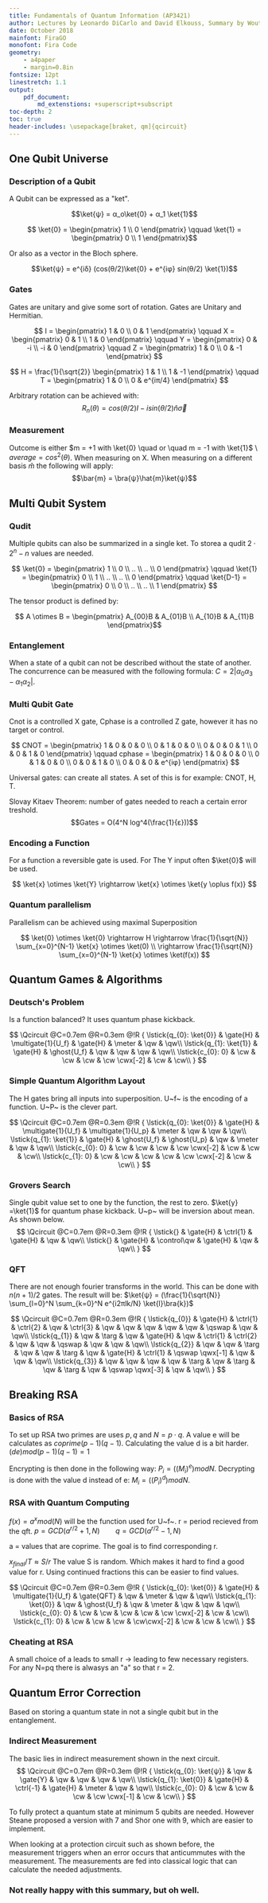```yaml
---
title: Fundamentals of Quantum Information (AP3421)
author: Lectures by Leonardo DiCarlo and David Elkouss, Summary by Wouter Kayser
date: October 2018
mainfont: FiraGO
monofont: Fira Code
geometry:
    - a4paper
    - margin=0.8in
fontsize: 12pt
linestretch: 1.1
output: 
    pdf_document:
        md_extenstions: +superscript+subscript
toc-depth: 2
toc: true
header-includes: \usepackage[braket, qm]{qcircuit}
---
```

## One Qubit Universe

### Description of a Qubit
A Qubit can be expressed as a "ket".

$$\ket{ψ} = α_o\ket{0} + α_1 \ket{1}$$

$$ \ket{0} = \begin{pmatrix} 1 \\ 0 \end{pmatrix} \qquad \ket{1} = \begin{pmatrix} 0 \\ 1 \end{pmatrix}$$

Or also as a vector in the Bloch sphere. 

$$\ket{ψ} = e^{iδ} (cos(θ/2)\ket{0} + e^{iφ} sin(θ/2) \ket{1})$$ 

### Gates

Gates are unitary and give some sort of rotation. Gates are Unitary and Hermitian. 

$$ I = \begin{pmatrix} 1 & 0 \\ 0 & 1 \end{pmatrix} \qquad 
   X = \begin{pmatrix} 0 & 1 \\ 1 & 0 \end{pmatrix} \qquad
   Y = \begin{pmatrix} 0 & -i \\ -i & 0 \end{pmatrix} \qquad 
   Z = \begin{pmatrix} 1 & 0 \\ 0 & -1 \end{pmatrix} $$

$$ H = \frac{1}{\sqrt{2}} \begin{pmatrix} 1 & 1 \\ 1 & -1 \end{pmatrix} \qquad
   T = \begin{pmatrix} 1 & 0 \\ 0 & e^{iπ/4} \end{pmatrix} $$

Arbitrary rotation can be achieved with:
$$ R_n(θ) = cos(θ/2)I - i sin(θ/2) \hat{n} \overrightarrow{σ} $$

### Measurement

Outcome is either $m = +1 with \ket{0} \quad or \quad m = -1 with \ket{1}$ \\ $average = cos^2(θ)$. When measuring on X. When measuring on a different basis $\hat{m}$ the following will apply: 
$$\bar{m} = \bra{ψ}\hat{m}\ket{ψ}$$

## Multi Qubit System

### Qudit
Multiple qubits can also be summarized in a single ket. To storea a qudit $2 \cdot 2^n - n$ values are needed. 

$$ \ket{0} = \begin{pmatrix} 1 \\ 0 \\ .. \\ .. \\ 0 \end{pmatrix} \qquad
\ket{1} = \begin{pmatrix} 0 \\ 1 \\ .. \\ .. \\ 0 \end{pmatrix} \qquad
\ket{D-1} = \begin{pmatrix} 0 \\ 0 \\ .. \\ .. \\ 1 \end{pmatrix} $$

The tensor product is defined by: 

$$ A \otimes B  = \begin{pmatrix} A_{00}B & A_{01}B \\ A_{10}B & A_{11}B \end{pmatrix}$$

### Entanglement
When a state of a qubit can not be described without the state of another. The concurrence can be measured with the following formula: $C = 2 |α_0 α_3 - α_1 α_2|$.

### Multi Qubit Gate

Cnot is a controlled X gate, Cphase is a controlled Z gate, however it has no target or control. 

$$ CNOT   = \begin{pmatrix} 1 & 0 & 0 & 0 \\ 0 & 1 & 0 & 0 \\ 0 & 0 & 0 & 1 \\ 0 & 0 & 1 & 0 \end{pmatrix} \qquad
   cphase = \begin{pmatrix} 1 & 0 & 0 & 0 \\ 0 & 1 & 0 & 0 \\ 0 & 0 & 1 & 0 \\ 0 & 0 & 0 & e^{iφ} \end{pmatrix} $$

Universal gates: can create all states. A set of this is for example: CNOT, H, T.

Slovay Kitaev Theorem: number of gates needed to reach a certain error treshold. $$Gates = O(4^N log^4(\frac{1}{ε}))$$

### Encoding a Function

For a function a reversible gate is used. For The Y input often $\ket{0}$ will be used. 

$$ \ket{x} \otimes \ket{Y} \rightarrow \ket{x} \otimes \ket{y \oplus f(x)} $$

### Quantum parallelism 
Parallelism can be achieved using maximal Superposition

$$ \ket{0} \otimes \ket{0} \rightarrow H \rightarrow \frac{1}{\sqrt{N}} \sum_{x=0}^{N-1} \ket{x} \otimes \ket(0) \\
    \rightarrow \frac{1}{\sqrt{N}} \sum_{x=0}^{N-1} \ket{x} \otimes \ket(f(x)) $$

## Quantum Games & Algorithms

### Deutsch's Problem

Is a function balanced? It uses quantum phase kickback. 

$$
    \Qcircuit @C=0.7em @R=0.3em @!R {
        \lstick{q_{0}: \ket{0}} & \gate{H} & \multigate{1}{U_f} & \gate{H} & \meter & \qw & \qw\\
        \lstick{q_{1}: \ket{1}} & \gate{H} & \ghost{U_f} & \qw & \qw & \qw & \qw\\
        \lstick{c_{0}: 0} & \cw & \cw & \cw & \cw \cwx[-2] & \cw & \cw\\
     }
$$

### Simple Quantum Algorithm Layout
The H gates bring all inputs into superposition. U~f~ is the encoding of a function. U~P~ is the clever part.

$$
    \Qcircuit @C=0.7em @R=0.3em @!R {
        \lstick{q_{0}: \ket{0}} & \gate{H} & \multigate{1}{U_f} & \multigate{1}{U_p} & \meter & \qw & \qw & \qw\\
        \lstick{q_{1}: \ket{1}} & \gate{H} & \ghost{U_f} & \ghost{U_p} & \qw & \meter & \qw & \qw\\
        \lstick{c_{0}: 0} & \cw & \cw & \cw & \cw \cwx[-2] & \cw & \cw & \cw\\
        \lstick{c_{1}: 0} & \cw & \cw & \cw & \cw & \cw \cwx[-2] & \cw & \cw\\
     }
$$

### Grovers Search

Single qubit value set to one by the function, the rest to zero. $\ket{y} =\ket{1}$ for quantum phase kickback. 
U~p~ will be inversion about mean. As shown below. 
$$ 
    \Qcircuit @C=0.7em @R=0.3em @!R {
        \lstick{} & \gate{H} & \ctrl{1} & \gate{H} & \qw & \qw\\
        \lstick{} & \gate{H} & \control\qw & \gate{H} & \qw & \qw\\
     }
$$

### QFT
There are not enough fourier transforms in the world. This can be done with $n(n+1)/2$ gates. 
The result will be: $\ket{ψ} = (\frac{1}{\sqrt{N}}  \sum_{l=0}^N \sum_{k=0}^N  e^{i2πlk/N} \ket{l}\bra{k})$

$$
    \Qcircuit @C=0.7em @R=0.3em @!R {
        \lstick{q_{0}} & \gate{H} & \ctrl{1} & \ctrl{2} & \qw & \ctrl{3} & \qw & \qw & \qw & \qw & \qw & \qswap & \qw & \qw\\
        \lstick{q_{1}} & \qw & \targ & \qw & \gate{H} & \qw & \ctrl{1} & \ctrl{2} & \qw & \qw & \qswap & \qw & \qw & \qw\\
        \lstick{q_{2}} & \qw & \qw & \targ & \qw & \qw & \targ & \qw & \gate{H} & \ctrl{1} & \qswap \qwx[-1] & \qw & \qw & \qw\\
        \lstick{q_{3}} & \qw & \qw & \qw & \qw & \targ & \qw & \targ & \qw & \targ & \qw & \qswap \qwx[-3] & \qw & \qw\\
     }
$$

## Breaking RSA

### Basics of RSA

To set up RSA two primes are uses $p, q$ and $N = p \cdot q$. A value e will be calculates as $coprime (p-1)(q-1)$. Calculating the value d is a bit harder. $(de)mod(p-1)(q-1) = 1$

Encrypting is then done in the following way: $P_i = ((M_i)^e)mod N$.
Decrypting is done with the value d instead of e: $M_i = ((P_i)^d) mod N$.

### RSA with Quantum Computing

$f(x) = a^x mod(N)$ will be the function used for U~f~. r = period recieved from the qft. $p = GCD(a^{r/2} + 1, N) \qquad q = GCD(a^{r/2} - 1, N)$

a = values that are coprime. The goal is to find corresponding r. 

$x_{final} / T ≈ S/ r$ The value S is random. Which makes it hard to find a good value for r. Using continued fractions this can be easier to find values. 

$$
    \Qcircuit @C=0.7em @R=0.3em @!R {
        \lstick{q_{0}: \ket{0}} & \gate{H} & \multigate{1}{U_f} & \gate{QFT} & \qw & \meter & \qw & \qw\\
        \lstick{q_{1}: \ket{0}} & \qw & \ghost{U_f} &  \qw & \meter & \qw & \qw & \qw\\
        \lstick{c_{0}: 0} & \cw & \cw & \cw & \cw & \cw \cwx[-2] & \cw & \cw\\
        \lstick{c_{1}: 0} & \cw & \cw & \cw & \cw\cwx[-2] & \cw & \cw & \cw\\
     }
$$

### Cheating at RSA

A small choice of a leads to small r -> leading to few necessary registers. For any N=pq there is alwasys an "a" so that r = 2.

## Quantum Error Correction

Based on storing a quantum state in not a single qubit but in the entanglement.

### Indirect Measurement
The basic lies in indirect measurement shown in the next circuit. 
$$
    \Qcircuit @C=0.7em @R=0.3em @!R {
        \lstick{q_{0}: \ket{ψ}} & \qw & \gate{Y} & \qw & \qw & \qw & \qw\\
        \lstick{q_{1}: \ket{0}} & \gate{H} & \ctrl{-1} & \gate{H} & \meter & \qw & \qw\\
        \lstick{c_{0}: 0} & \cw & \cw & \cw & \cw \cwx[-1] & \cw & \cw\\
     }
$$

To fully protect a quantum state at minimum 5 qubits are needed. However Steane proposed a version with 7 and Shor one with 9, which are easier to implement. 

When looking at a protection circuit such as shown before, the measurement triggers when an error occurs that anticummutes with the measurement. The measurements are fed into classical logic that can calculate the needed adjustments. 

### Not really happy with this summary, but oh well. 